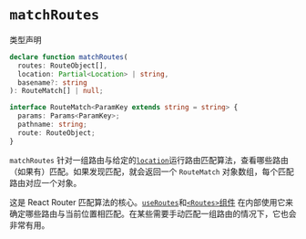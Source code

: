 # `matchRoutes`

类型声明

```ts
declare function matchRoutes(
  routes: RouteObject[],
  location: Partial<Location> | string,
  basename?: string
): RouteMatch[] | null;

interface RouteMatch<ParamKey extends string = string> {
  params: Params<ParamKey>;
  pathname: string;
  route: RouteObject;
}
```

`matchRoutes` 针对一组路由与给定的[`location`](https://baimingxuan.github.io/react-router6-doc/utils/location)运行路由匹配算法，查看哪些路由（如果有）匹配。如果发现匹配，就会返回一个 `RouteMatch` 对象数组，每个匹配路由对应一个对象。

这是 React Router 匹配算法的核心。[`useRoutes`](https://baimingxuan.github.io/react-router6-doc/hooks/use-routes)和[`<Routes>`组件](https://baimingxuan.github.io/react-router6-doc/components/routes) 在内部使用它来确定哪些路由与当前位置相匹配。在某些需要手动匹配一组路由的情况下，它也会非常有用。

